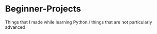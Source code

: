 # Beginner-Projects
Things that I made while learning Python / things that are not particularly advanced
